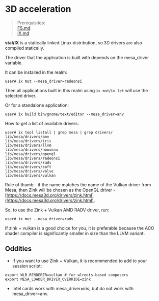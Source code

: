 # 3D acceleration

> Prerequisites:<br>
> [FS.md](FS.md)<br>
> [IX.md](IX.md)

<!-- {% raw %} -->

**stal/IX** is a statically linked Linux distribution, so 3D drivers are also compiled statically.

The driver that the application is built with depends on the mesa_driver variable.

It can be installed in the realm:

```shell
user# ix mut --mesa_driver=radeonsi
```

Then all applications built in this realm using `ix mut`/`ix let` will use the selected driver.

Or for a standalone application:

```shell
user# ix build bin/gnome/text/editor --mesa_driver=anv
```

How to get a list of available drivers:

```shell
user# ix tool listall | grep mesa | grep drivers/
lib/mesa/drivers/anv
lib/mesa/drivers/iris
lib/mesa/drivers/llvm
lib/mesa/drivers/nouveau
lib/mesa/drivers/opengl
lib/mesa/drivers/radeonsi
lib/mesa/drivers/radv
lib/mesa/drivers/soft
lib/mesa/drivers/valve
lib/mesa/drivers/vulkan
```

Rule of thumb - if the name matches the name of the Vulkan driver from Mesa, then Zink will be chosen as the OpenGL driver - [https://docs.mesa3d.org/drivers/zink.html](https://docs.mesa3d.org/drivers/zink.html).

So, to use the Zink + Vulkan AMD RADV driver, run:

```shell
user# ix mut --mesa_driver=radv
```

If zink + vulkan is a good choice for you, it is preferable because the ACO shader compiler is significantly smaller in size than the LLVM variant.

## Oddities
* If you want to use Zink + Vulkan, it is recommended to add to your session script: 
```shell
export WLR_RENDERER=vulkan # for wlroots-based composers
export MESA_LOADER_DRIVER_OVERRIDE=zink
```
* Intel cards work with mesa_driver=iris, but do not work with mesa_driver=anv.

<!-- {% endraw %} -->
